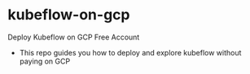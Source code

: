 # kubeflow-on-gcp
Deploy Kubeflow on GCP Free Account 

- This repo guides you how to deploy and explore kubeflow without paying on GCP 
